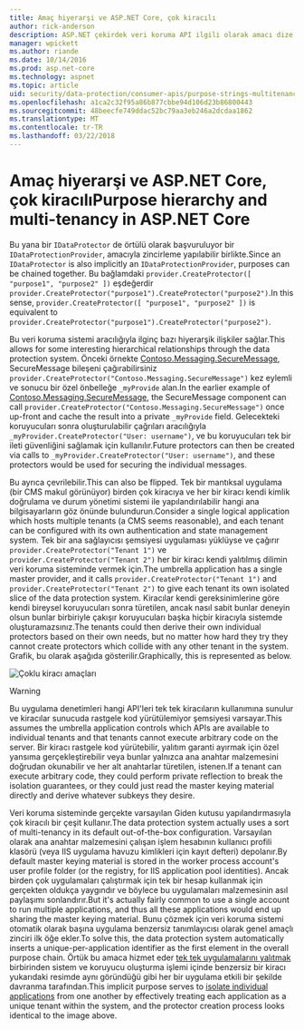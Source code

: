 ```yaml
---
title: Amaç hiyerarşi ve ASP.NET Core, çok kiracılı
author: rick-anderson
description: ASP.NET çekirdek veri koruma API ilgili olarak amacı dize hiyerarşi ve çoklu kiracı hakkında bilgi edinin.
manager: wpickett
ms.author: riande
ms.date: 10/14/2016
ms.prod: asp.net-core
ms.technology: aspnet
ms.topic: article
uid: security/data-protection/consumer-apis/purpose-strings-multitenancy
ms.openlocfilehash: a1ca2c32f95a86b877cbbe94d106d23b86800443
ms.sourcegitcommit: 48beecfe749ddac52bc79aa3eb246a2dcdaa1862
ms.translationtype: MT
ms.contentlocale: tr-TR
ms.lasthandoff: 03/22/2018
---
```

# <a name="purpose-hierarchy-and-multi-tenancy-in-aspnet-core"></a><span data-ttu-id="43c9b-103">Amaç hiyerarşi ve ASP.NET Core, çok kiracılı</span><span class="sxs-lookup"><span data-stu-id="43c9b-103">Purpose hierarchy and multi-tenancy in ASP.NET Core</span></span>

<span data-ttu-id="43c9b-104">Bu yana bir `IDataProtector` de örtülü olarak başvuruluyor bir `IDataProtectionProvider`, amacıyla zincirleme yapılabilir birlikte.</span><span class="sxs-lookup"><span data-stu-id="43c9b-104">Since an `IDataProtector` is also implicitly an `IDataProtectionProvider`, purposes can be chained together.</span></span> <span data-ttu-id="43c9b-105">Bu bağlamdaki `provider.CreateProtector([ "purpose1", "purpose2" ])` eşdeğerdir `provider.CreateProtector("purpose1").CreateProtector("purpose2")`.</span><span class="sxs-lookup"><span data-stu-id="43c9b-105">In this sense, `provider.CreateProtector([ "purpose1", "purpose2" ])` is equivalent to `provider.CreateProtector("purpose1").CreateProtector("purpose2")`.</span></span>

<span data-ttu-id="43c9b-106">Bu veri koruma sistemi aracılığıyla ilginç bazı hiyerarşik ilişkiler sağlar.</span><span class="sxs-lookup"><span data-stu-id="43c9b-106">This allows for some interesting hierarchical relationships through the data protection system.</span></span> <span data-ttu-id="43c9b-107">Önceki örnekte [Contoso.Messaging.SecureMessage](xref:security/data-protection/consumer-apis/purpose-strings#data-protection-contoso-purpose), SecureMessage bileşeni çağırabilirsiniz `provider.CreateProtector("Contoso.Messaging.SecureMessage")` kez eylemli ve sonucu bir özel önbelleğe `_myProvide` alan.</span><span class="sxs-lookup"><span data-stu-id="43c9b-107">In the earlier example of [Contoso.Messaging.SecureMessage](xref:security/data-protection/consumer-apis/purpose-strings#data-protection-contoso-purpose), the SecureMessage component can call `provider.CreateProtector("Contoso.Messaging.SecureMessage")` once up-front and cache the result into a private `_myProvide` field.</span></span> <span data-ttu-id="43c9b-108">Gelecekteki koruyucuları sonra oluşturulabilir çağrıları aracılığıyla `_myProvider.CreateProtector("User: username")`, ve bu koruyucuları tek bir ileti güvenliğini sağlamak için kullanılır.</span><span class="sxs-lookup"><span data-stu-id="43c9b-108">Future protectors can then be created via calls to `_myProvider.CreateProtector("User: username")`, and these protectors would be used for securing the individual messages.</span></span>

<span data-ttu-id="43c9b-109">Bu ayrıca çevrilebilir.</span><span class="sxs-lookup"><span data-stu-id="43c9b-109">This can also be flipped.</span></span> <span data-ttu-id="43c9b-110">Tek bir mantıksal uygulama (bir CMS makul görünüyor) birden çok kiracıya ve her bir kiracı kendi kimlik doğrulama ve durum yönetimi sistemi ile yapılandırılabilir hangi ana bilgisayarların göz önünde bulundurun.</span><span class="sxs-lookup"><span data-stu-id="43c9b-110">Consider a single logical application which hosts multiple tenants (a CMS seems reasonable), and each tenant can be configured with its own authentication and state management system.</span></span> <span data-ttu-id="43c9b-111">Tek bir ana sağlayıcısı şemsiyesi uygulaması yüklüyse ve çağırır `provider.CreateProtector("Tenant 1")` ve `provider.CreateProtector("Tenant 2")` her bir kiracı kendi yalıtılmış dilimin veri koruma sisteminde vermek için.</span><span class="sxs-lookup"><span data-stu-id="43c9b-111">The umbrella application has a single master provider, and it calls `provider.CreateProtector("Tenant 1")` and `provider.CreateProtector("Tenant 2")` to give each tenant its own isolated slice of the data protection system.</span></span> <span data-ttu-id="43c9b-112">Kiracılar kendi gereksinimlerine göre kendi bireysel koruyucuları sonra türetilen, ancak nasıl sabit bunlar deneyin olsun bunlar birbiriyle çakışır koruyucuları başka hiçbir kiracıyla sistemde oluşturamazsınız.</span><span class="sxs-lookup"><span data-stu-id="43c9b-112">The tenants could then derive their own individual protectors based on their own needs, but no matter how hard they try they cannot create protectors which collide with any other tenant in the system.</span></span> <span data-ttu-id="43c9b-113">Grafik, bu olarak aşağıda gösterilir.</span><span class="sxs-lookup"><span data-stu-id="43c9b-113">Graphically, this is represented as below.</span></span>

![Çoklu kiracı amaçları](purpose-strings-multitenancy/_static/purposes-multi-tenancy.png)

>[!WARNING]
> <span data-ttu-id="43c9b-115">Bu uygulama denetimleri hangi API'leri tek tek kiracıların kullanımına sunulur ve kiracılar sunucuda rastgele kod yürütülemiyor şemsiyesi varsayar.</span><span class="sxs-lookup"><span data-stu-id="43c9b-115">This assumes the umbrella application controls which APIs are available to individual tenants and that tenants cannot execute arbitrary code on the server.</span></span> <span data-ttu-id="43c9b-116">Bir kiracı rastgele kod yürütebilir, yalıtım garanti ayırmak için özel yansıma gerçekleştirebilir veya bunlar yalnızca ana anahtar malzemesini doğrudan okunabilir ve her alt anahtarlar türetilen, istenen.</span><span class="sxs-lookup"><span data-stu-id="43c9b-116">If a tenant can execute arbitrary code, they could perform private reflection to break the isolation guarantees, or they could just read the master keying material directly and derive whatever subkeys they desire.</span></span>

<span data-ttu-id="43c9b-117">Veri koruma sisteminde gerçekte varsayılan Giden kutusu yapılandırmasıyla çok kiracılı bir çeşit kullanır.</span><span class="sxs-lookup"><span data-stu-id="43c9b-117">The data protection system actually uses a sort of multi-tenancy in its default out-of-the-box configuration.</span></span> <span data-ttu-id="43c9b-118">Varsayılan olarak ana anahtar malzemesini çalışan işlem hesabının kullanıcı profili klasörü (veya IIS uygulama havuzu kimlikleri için kayıt defteri) depolanır.</span><span class="sxs-lookup"><span data-stu-id="43c9b-118">By default master keying material is stored in the worker process account's user profile folder (or the registry, for IIS application pool identities).</span></span> <span data-ttu-id="43c9b-119">Ancak birden çok uygulamaları çalıştırmak için tek bir hesap kullanmak için gerçekten oldukça yaygındır ve böylece bu uygulamaları malzemesinin asıl paylaşımı sonlandırır.</span><span class="sxs-lookup"><span data-stu-id="43c9b-119">But it's actually fairly common to use a single account to run multiple applications, and thus all these applications would end up sharing the master keying material.</span></span> <span data-ttu-id="43c9b-120">Bunu çözmek için veri koruma sistemi otomatik olarak başına uygulama benzersiz tanımlayıcısı olarak genel amaçlı zinciri ilk öğe ekler.</span><span class="sxs-lookup"><span data-stu-id="43c9b-120">To solve this, the data protection system automatically inserts a unique-per-application identifier as the first element in the overall purpose chain.</span></span> <span data-ttu-id="43c9b-121">Örtük bu amaca hizmet eder [tek tek uygulamalarını yalıtmak](xref:security/data-protection/configuration/overview#per-application-isolation) birbirinden sistem ve koruyucu oluşturma işlemi içinde benzersiz bir kiracı yukarıdaki resimde aynı göründüğü gibi her bir uygulama etkili bir şekilde davranma tarafından.</span><span class="sxs-lookup"><span data-stu-id="43c9b-121">This implicit purpose serves to [isolate individual applications](xref:security/data-protection/configuration/overview#per-application-isolation) from one another by effectively treating each application as a unique tenant within the system, and the protector creation process looks identical to the image above.</span></span>
